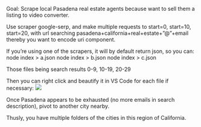 Goal: Scrape local Pasadena real estate agents because want to sell them a listing to video converter.

Use scraper google-serp, and make multiple requests to start=0, start=10, start=20, with url searching
pasadena+california+real+estate+”@”+email
thereby you want to encode uri component.

If you’re using one of the scrapers, it will by default return json, so you can:
node index > a.json
node index > b.json
node index > c.json

Those files being search results 0-9, 10-19, 20-29

Then you can right click and beautify it in VS Code for each file if necessary:
![](BlWT7UQ.png)

Once Pasadena appears to be exhausted (no more emails in search description), pivot to another city nearby.

Thusly, you have multiple folders of the cities in this region of California.

